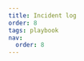 ```yaml
---
title: Incident log
order: 8
tags: playbook
nav:
  order: 8
---
```


<script type="text/javascript" src="https://redcross.jotform.com/jsform/242132208445044"></script>
